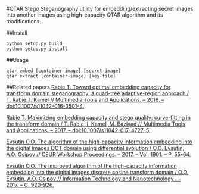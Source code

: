 #QTAR Stego
Steganography utility for embedding/extracting secret images into another images using high-capacity QTAR algorithm and its modifications.

##Install
```
python setup.py build
python setup.py install
```

##Usage
```
qtar embed [container-image] [secret-image]
qtar extract [container-image] [key-file]
```

##Related papers
[Rabie T. Toward optimal embedding capacity for transform domain steganography: a quad-tree adaptive-region approach / T. Rabie, I. Kamel // Multimedia Tools and Applications. – 2016. – doi:10.1007/s11042-016-3501-4.](https://link.springer.com/article/10.1007/s11042-016-3501-4)

[Rabie T. Maximizing embedding capacity and stego quality: curve-fitting in the transform domain / T. Rabie, I. Kamel, M. Baziyad // Multimedia Tools and Applications. – 2017. – doi:10.1007/s11042-017-4727-5.](https://link.springer.com/article/10.1007%2Fs11042-017-4727-5)

[Evsutin O.O. The algorithm of the high-capacity information embedding into the digital images DCT domain using differential evolution / O.O. Evsutin, A.O. Osipov // CEUR Workshop Proceedings. – 2017. – Vol. 1901. – P. 55-64.](http://ceur-ws.org/Vol-1901/paper11.pdf)

[Evsutin O.O. The improved algorithm of the high-capacity information embedding into the digital images discrete cosine transform domain / O.O. Evsutin, A.O. Osipov // Information Technology and Nanotechnology . – 2017. – С. 920-926.](http://repo.ssau.ru/bitstream/Informacionnye-tehnologii-i-nanotehnologii/The-improved-algorithm-of-the-highcapacity-information-embedding-into-the-digital-images-discrete-cosine-transform-domain-63819/1/paper%20162_920-926.pdf)